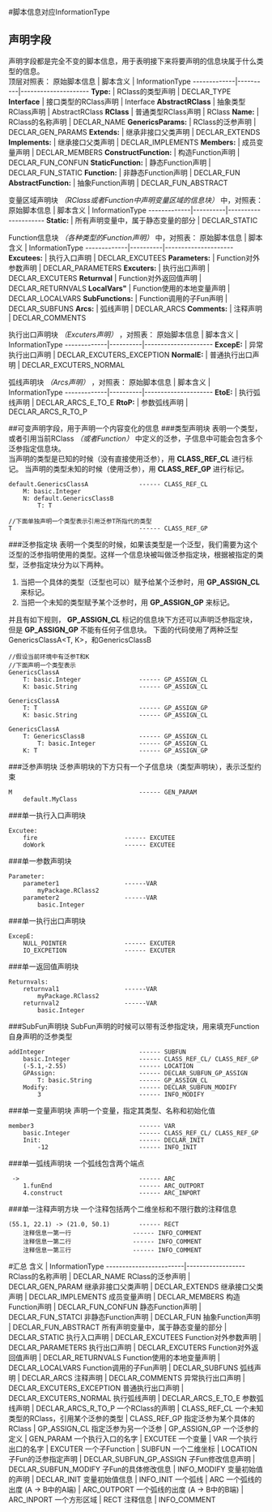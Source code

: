 #脚本信息对应InformationType
## 声明字段
声明字段都是完全不变的脚本信息，用于表明接下来将要声明的信息块属于什么类型的信息。  
顶层对照表：
原始脚本信息  | 脚本含义  |   InformationType
-------------|----------|---------------------
**Type:**               |   RClass的类型声明     |     DECLAR_TYPE
**Interface**           | 接口类型的RClass声明  | Interface
**AbstractRClass**      | 抽象类型RClass声明      |   AbstractRClass
**RClass**              |   普通类型RClass声明    |   RClass
**Name:**               |   RClass的名称声明     |     DECLAR_NAME
**GenericsParams:**     |   RClass的泛参声明     |     DECLAR_GEN_PARAMS
**Extends:**            |   继承非接口父类声明   |      DECLAR_EXTENDS
**Implements:**         |   继承接口父类声明    |    DECLAR_IMPLEMENTS
**Members:**            |   成员变量声明        |   DECLAR_MEMBERS
**ConstructFunction:**  |   构造Function声明    |   DECLAR_FUN_CONFUN
**StaticFunction:**     |   静态Function声明    |   DECLAR_FUN_STATIC
**Function:**           |   非静态Function声明  |   DECLAR_FUN
**AbstractFunction:**   |   抽象Function声明    |   DECLAR_FUN_ABSTRACT


变量区域声明块 *（RClass或者Function中声明变量区域的信息块）* 中，对照表：
原始脚本信息  | 脚本含义  |   InformationType
-------------|----------|---------------------
**Static:**  | 所有声明变量中，属于静态变量的部分    | DECLAR_STATIC

Function信息块 *（各种类型的Function声明）* 中，对照表：
原始脚本信息  | 脚本含义  |   InformationType
-------------|----------|---------------------
**Excutees:** | 执行入口声明  | DECLAR_EXCUTEES
**Parameters:** | Function对外参数声明    | DECLAR_PARAMETERS
**Excuters:**   | 执行出口声明    |   DECLAR_EXCUTERS
**Returnval**   | Function对外返回值声明   |   DECLAR_RETURNVALS
**LocalVars"**  | Function使用的本地变量声明 | DECLAR_LOCALVARS
**SubFunctions:**   | Function调用的子Fun声明 |   DECLAR_SUBFUNS
**Arcs:**       | 弧线声明      | DECLAR_ARCS
**Comments:**   |   注释声明    | DECLAR_COMMENTS

执行出口声明块 *（Excuters声明）* ，对照表：
原始脚本信息  | 脚本含义  |   InformationType
-------------|----------|---------------------
**ExcepE:**  |  异常执行出口声明 | DECLAR_EXCUTERS_EXCEPTION
**NormalE:**  |  普通执行出口声明 | DECLAR_EXCUTERS_NORMAL

弧线声明块 *（Arcs声明）* ，对照表：
原始脚本信息  | 脚本含义  |   InformationType
-------------|----------|---------------------
**EtoE:**   | 执行弧线声明    | DECLAR_ARCS_E_TO_E
**RtoP:**   | 参数弧线声明    | DECLAR_ARCS_R_TO_P

##可变声明字段，用于声明一个内容变化的信息
###类型声明块
表明一个类型，或者引用当前RClass *（或者Function）* 中定义的泛参，子信息中可能会包含多个泛参指定信息块。  
当声明的类型是已知的时候（没有直接使用泛参），用 **CLASS_REF_CL** 进行标记。
当声明的类型未知的时候（使用泛参），用 **CLASS_REF_GP** 进行标记。
```
default.GenericsClassA              ------ CLASS_REF_CL
    M: basic.Integer
    N: default.GenericsClassB
        T: T

//下面单独声明一个类型表示引用泛参T所指代的类型
T                                   ------ CLASS_REF_GP
```

###泛参指定块
表明一个类型的时候，如果该类型是一个泛型，我们需要为这个泛型的泛参指明使用的类型。这样一个信息块被叫做泛参指定块，根据被指定的类型，泛参指定块分为以下两种。
1. 当把一个具体的类型（泛型也可以）赋予给某个泛参时，用 **GP_ASSIGN_CL** 来标记。
2. 当把一个未知的类型赋予某个泛参时，用 **GP_ASSIGN_GP** 来标记。  

并且有如下规则， **GP_ASSIGN_CL** 标记的信息块下方还可以声明泛参指定块，但是 **GP_ASSIGN_GP** 不能有任何子信息块。
下面的代码使用了两种泛型GenericsClassA<T, K>，和GenericsClassB<T>
```
//假设当前环境中有泛参T和K
//下面声明一个类型表示
GenericsClassA
    T: basic.Integer                ------ GP_ASSIGN_CL
    K: basic.String                 ------ GP_ASSIGN_CL

GenericsClassA
    T: T                            ------ GP_ASSIGN_GP
    K: basic.String                 ------ GP_ASSIGN_CL

GenericsClassA
    T: GenericsClassB               ------ GP_ASSIGN_CL
        T: basic.Integer            ------ GP_ASSIGN_CL
    K: T                            ------ GP_ASSIGN_GP
```

###泛参声明块
泛参声明块的下方只有一个子信息块（类型声明块），表示泛型约束
```
M                                   ------ GEN_PARAM
    default.MyClass
```

###单一执行入口声明块
```
Excutee:
    fire                        ------ EXCUTEE
    doWork                      ------ EXCUTEE
```

###单一参数声明块
```
Parameter:
    parameter1                  ------VAR
        myPackage.RClass2
	parameter2                  ------VAR
        basic.Integer
```

###单一执行出口声明块
```
ExcepE:
    NULL_POINTER                ------ EXCUTER
    IO_EXCPETION                ------ EXCUTER
```

###单一返回值声明块
```
Returnvals:
    returnval1                  ------VAR
        myPackage.RClass2
	returnval2                  ------VAR
        basic.Integer
```

###SubFun声明块
SubFun声明的时候可以带有泛参指定块，用来填充Function自身声明的泛参类型
```
addInteger                          ------ SUBFUN
    basic.Integer                   ------ CLASS_REF_CL/ CLASS_REF_GP
    (-5.1,-2.55)                    ------ LOCATION
    GPAssign:                       ------ DECLAR_SUBFUN_GP_ASSIGN
        T: basic.String             ------ GP_ASSIGN_CL
    Modify:                         ------ DECLAR_SUBFUN_MODIFY
        3                           ------ INFO_MODIFY
```

###单一变量声明块
声明一个变量，指定其类型、名称和初始化值
```
member3                             ------ VAR
    basic.Integer                   ------ CLASS_REF_CL/ CLASS_REF_GP
    Init:                           ------ DECLAR_INIT
        -12                         ------ INFO_INIT
```

###单一弧线声明块
一个弧线包含两个端点
```
 ->                                 ------ ARC
    1.funEnd                        ------ ARC_OUTPORT
    4.construct                     ------ ARC_INPORT
```

###单一注释声明方块
一个注释包括两个二维坐标和不限行数的注释信息
```
(55.1, 22.1) -> (21.0, 50.1)        ------ RECT
    注释信息一第一行                 ------ INFO_COMMENT
    注释信息一第二行                 ------ INFO_COMMENT
    注释信息一第三行                 ------ INFO_COMMENT
```

#汇总
含义         |           InformationType
------------------------|------------------
RClass的名称声明     |     DECLAR_NAME
RClass的泛参声明     |     DECLAR_GEN_PARAM
继承非接口父类声明   |      DECLAR_EXTENDS
继承接口父类声明    |    DECLAR_IMPLEMENTS
成员变量声明        |   DECLAR_MEMBERS
构造Function声明    |   DECLAR_FUN_CONFUN
静态Function声明    |   DECLAR_FUN_STATCI
非静态Function声明  |   DECLAR_FUN
抽象Function声明    |   DECLAR_FUN_ABSTRACT
所有声明变量中，属于静态变量的部分    | DECLAR_STATIC
执行入口声明  | DECLAR_EXCUTEES
Function对外参数声明    | DECLAR_PARAMETERS
执行出口声明    |   DECLAR_EXCUTERS
Function对外返回值声明   |   DECLAR_RETURNVALS
Function使用的本地变量声明 | DECLAR_LOCALVARS
Function调用的子Fun声明 |   DECLAR_SUBFUNS
弧线声明      | DECLAR_ARCS
注释声明    | DECLAR_COMMENTS
异常执行出口声明 | DECLAR_EXCUTERS_EXCEPTION
普通执行出口声明 | DECLAR_EXCUTERS_NORMAL
执行弧线声明    | DECLAR_ARCS_E_TO_E
参数弧线声明    | DECLAR_ARCS_R_TO_P
一个RClass的声明  | CLASS_REF_CL
一个未知类型的RClass，引用某个泛参的类型    | CLASS_REF_GP
指定泛参为某个具体的RClass    |   GP_ASSIGN_CL
指定泛参为另一个泛参          |   GP_ASSIGN_GP
一个泛参的定义                |       GEN_PARAM
一个执行入口的名字            |       EXCUTEE
一个变量                     |       VAR
一个执行出口的名字            |       EXCUTER
一个子Function              |       SUBFUN
一个二维坐标                |       LOCATION
子Fun的泛参指定声明    |       DECLAR_SUBFUN_GP_ASSIGN
子Fun修改信息声明           |       DECLAR_SUBFUN_MODIFY
子Fun的具体修改信息         |       INFO_MODIFY
变量初始值的声明           |       DECLAR_INIT
变量初始值信息            |       INFO_INIT
一个弧线                |       ARC
一个弧线的出度 (A -> B中的A端)          |       ARC_OUTPORT
一个弧线的出度 (A -> B中的B端)                |       ARC_INPORT
一个方形区域                |       RECT
注释信息                |       INFO_COMMENT
